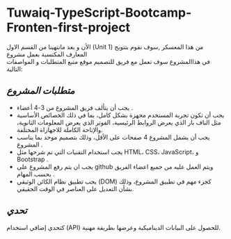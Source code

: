 # Tuwaiq-TypeScript-Bootcamp-Fronten-first-project
الأن و  بعد مانتهينا من القسم الاول (Unit 1) من هذا المعسكر ,سوف نقوم بتتويج المعارف المكتسبة بعمل مشروع  
 في هذاالمشروع سوف تعمل مع فريق  للتصميم موقع متبع المتطلبات و المواصفات التالية:
## *متطلبات المشروع*
-  يجب أن يتألف فريق المشروع من 3-4 أعضاء .
-  يجب أن تكون تجربة المستخدم مجهزة بشكل كامل، بما في ذلك الخصائص الأساسية مثل الناف بار الذي يعرض الروابط الرئيسية، الفوتر الذي يعرض المعلومات الثانوية، والإتاحة الكاملة للاجهازاة المختلفة.
-  يجب أن يشمل المشروع 4 صفحات على الأقل، وذلك بتصميم موحد بما يناسب المشروع .
-  يجب استخدام التقنيات التي تم شرحها  مثل HTML، CSS، JavaScript، و Bootstrap .
-  يجب ان يتم رفع المشروع على github ويتم العمل عليه من جميع اعضاء الفريق بحسب المهام .
-  يجب تطبيق نظام الكائن الوثيقي (DOM) كجزء مهم في تطبيق المشروع، وذلك بشأن التعديل على العناصر في الوقت الحقيقي.

## *تحدي*
كتحدي إضافي استخدام  (API) للحصول على البيانات الديناميكية وعرضها بطريقة مهنية.
<!-- Hello There ! -->
<!-- ... -->
<!--  general kenobi -->




